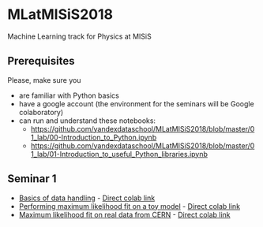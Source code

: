 # MLatMISiS2018
Machine Learning track for Physics at MISiS

## Prerequisites

Please, make sure you
- are familiar with Python basics
- have a google account (the environment for the seminars will be Google colaboratory)
- can run and understand these notebooks:
  - https://github.com/yandexdataschool/MLatMISiS2018/blob/master/01_lab/00-Introduction_to_Python.ipynb
  - https://github.com/yandexdataschool/MLatMISiS2018/blob/master/01_lab/01-Introduction_to_useful_Python_libraries.ipynb


## Seminar 1
* [Basics of data handling](https://github.com/yandexdataschool/MLatMISiS2018/blob/master/01_lab/02-Basics_of_data_handling.ipynb) - [Direct colab link](https://colab.research.google.com/github/yandexdataschool/MLatMISiS2018/blob/master/01_lab/02-Basics_of_data_handling.ipynb)
* [Performing maximum likelihood fit on a toy model](https://github.com/yandexdataschool/MLatMISiS2018/blob/master/01_lab/03-Simple_ML_Fit.ipynb) - [Direct colab link](https://colab.research.google.com/github/yandexdataschool/MLatMISiS2018/blob/master/01_lab/03-Simple_ML_Fit.ipynb)
* [Maximum likelihood fit on real data from CERN](https://github.com/yandexdataschool/MLatMISiS2018/blob/master/01_lab/04-ML_Fit_On_CMS_OpenData.ipynb) - [Direct colab link](https://colab.research.google.com/github/yandexdataschool/MLatMISiS2018/blob/master/01_lab/04-ML_Fit_On_CMS_OpenData.ipynb)
